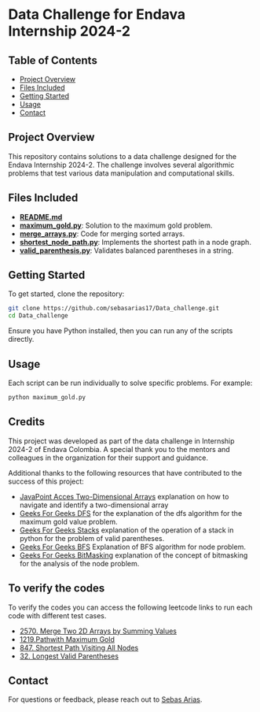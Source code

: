 # Data Challenge for Endava Internship 2024-2

## Table of Contents
- [Project Overview](#project-overview)
- [Files Included](#files-included)
- [Getting Started](#getting-started)
- [Usage](#usage)
- [Contact](#contact)

## Project Overview
This repository contains solutions to a data challenge designed for the Endava Internship 2024-2. The challenge involves several algorithmic problems that test various data manipulation and computational skills.

## Files Included
- [**README.md**](https://github.com/sebasarias17/Data_challenge/blob/main/README.md)
- [**maximum_gold.py**](https://github.com/sebasarias17/Data_challenge/blob/main/maximum_gold.py): Solution to the maximum gold problem.
- [**merge_arrays.py**](https://github.com/sebasarias17/Data_challenge/blob/main/merge_arrays.py): Code for merging sorted arrays.
- [**shortest_node_path.py**](https://github.com/sebasarias17/Data_challenge/blob/main/shortest_node_path.py): Implements the shortest path in a node graph.
- [**valid_parenthesis.py**](https://github.com/sebasarias17/Data_challenge/blob/main/valid_parenthesis.py): Validates balanced parentheses in a string.


## Getting Started
To get started, clone the repository:

```bash
git clone https://github.com/sebasarias17/Data_challenge.git
cd Data_challenge
```
Ensure you have Python installed, then you can run any of the scripts directly.

## Usage 
Each script can be run individually to solve specific problems. For example:

```bash
python maximum_gold.py
```

## Credits
This project was developed as part of the data challenge in Internship 2024-2 of Endava Colombia. A special thank you to the mentors and colleagues in the organization for their support and guidance.

Additional thanks to the following resources that have contributed to the success of this project:
- [JavaPoint Acces Two-Dimensional Arrays](https://www.javatpoint.com/python-2d-array#:~:text=In%20Python%2C%20we%20can%20access,dimensional%20stored%20in%20the%20array.) explanation on how to navigate and identify a two-dimensional array
- [Geeks For Geeks DFS](https://www.geeksforgeeks.org/depth-first-search-or-dfs-for-a-graph/) for the explanation of the dfs algorithm for the maximum gold value problem.
- [Geeks For Geeks Stacks](https://www.geeksforgeeks.org/stack-in-python/) explanation of the operation of a stack in python for the problem of valid parentheses.
- [Geeks For Geeks BFS](https://www.geeksforgeeks.org/breadth-first-search-or-bfs-for-a-graph/) Explanation of BFS algorithm for node problem.
- [Geeks For Geeks BitMasking](https://www.geeksforgeeks.org/what-is-bitmasking/) explanation of the concept of bitmasking for the analysis of the node problem.

## To verify the codes 
To verify the codes you can access the following leetcode links to run each code with different test cases.
- [2570. Merge Two 2D Arrays by Summing Values](https://leetcode.com/problems/merge-two-2d-arrays-by-summing-values/description/)
- [1219.Pathwith Maximum Gold](https://leetcode.com/problems/path-with-maximum-gold/description/)
- [847. Shortest Path Visiting All Nodes](https://leetcode.com/problems/shortest-path-visiting-all-nodes/description/)
- [32. Longest Valid Parentheses](https://leetcode.com/problems/longest-valid-parentheses/description/)

## Contact
For questions or feedback, please reach out to [Sebas Arias](https://github.com/sebasarias17). 